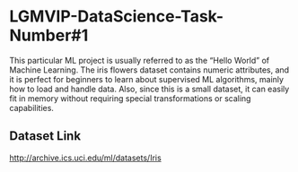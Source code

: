# LGMVIP-DataScience-Task-Number#1

This particular ML project is usually referred to as the “Hello World” of Machine Learning. The iris flowers dataset contains numeric attributes, and it is perfect for beginners to learn about supervised ML algorithms, mainly how to load and handle data. Also, since this is a small dataset, it can easily fit in memory without requiring special transformations or scaling capabilities.

## Dataset Link 
http://archive.ics.uci.edu/ml/datasets/Iris

